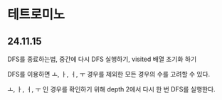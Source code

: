 # 테트로미노

## 24.11.15

DFS를 종료하는법, 중간에 다시 DFS 실행하기, visited 배열 초기화 하기

DFS를 이용하면 ㅗ, ㅏ, ㅓ, ㅜ 경우를 제외한 모든 경우의 수를 고려할 수 있다.

ㅗ, ㅏ, ㅓ, ㅜ 인 경우를 확인하기 위해 depth 2에서 다시 한 번 DFS를 실행한다.
